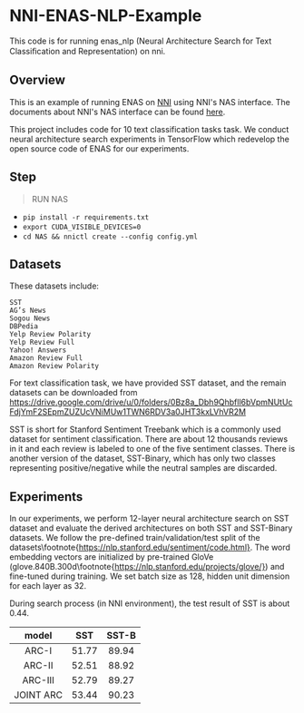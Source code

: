 # NNI-ENAS-NLP-Example
This code is for running enas_nlp (Neural Architecture Search for Text Classiﬁcation and Representation) on nni.

## Overview

This is an example of running ENAS on [NNI](https://github.com/microsoft/nni) using NNI's NAS interface. The documents about NNI's NAS interface can be found [here](https://github.com/microsoft/nni/blob/master/docs/en_US/GeneralNasInterfaces.md).

This project includes code for 10 text classification tasks task. We conduct neural architecture search experiments in TensorFlow which redevelop the open source code of ENAS for our experiments. 

## Step

> RUN NAS

- `pip install -r requirements.txt`
- `export CUDA_VISIBLE_DEVICES=0`
- `cd NAS && nnictl create --config config.yml`

## Datasets

These datasets include:

    SST
    AG’s News
    Sogou News
    DBPedia
    Yelp Review Polarity
    Yelp Review Full
    Yahoo! Answers
    Amazon Review Full
    Amazon Review Polarity

For text classification task, we have provided SST dataset, and the remain datasets can be downloaded from https://drive.google.com/drive/u/0/folders/0Bz8a_Dbh9Qhbfll6bVpmNUtUcFdjYmF2SEpmZUZUcVNiMUw1TWN6RDV3a0JHT3kxLVhVR2M

SST is short for Stanford Sentiment Treebank which is a commonly used dataset for sentiment classification. 
There are about 12 thousands reviews in it and each review is labeled to one of the five sentiment classes. 
There is another version of the dataset, SST-Binary, which has only two classes representing positive/negative while the neutral samples are discarded.

## Experiments

In our experiments, we perform 12-layer neural architecture search on SST dataset and evaluate the derived architectures on both SST and SST-Binary datasets. 
We follow the pre-defined train/validation/test split of the datasets\footnote{https://nlp.stanford.edu/sentiment/code.html}. 
The word embedding vectors are initialized by pre-trained GloVe (glove.840B.300d\footnote{https://nlp.stanford.edu/projects/glove/}) and fine-tuned during training. 
We set batch size as 128, hidden unit dimension for each layer as 32.

During search process (in NNI environment), the test result of SST is about 0.44.

model | SST | SST-B |
:----: | :----: |:----: |
ARC-I | 51.77 | 89.94 |
ARC-II | 52.51 | 88.92 |
ARC-III | 52.79 | 89.27 |
JOINT ARC | 53.44 | 90.23 |

